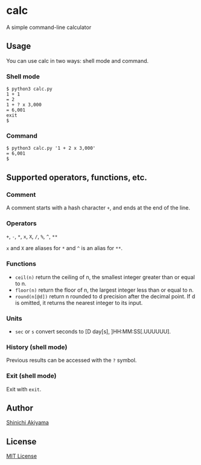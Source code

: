 calc
====

A simple command-line calculator

Usage
-----

You can use calc in two ways: shell mode and command.

### Shell mode ###

```
$ python3 calc.py
1 + 1
= 2
1 + ? x 3,000
= 6,001
exit
$
```

### Command ###

```
$ python3 calc.py '1 + 2 x 3,000'
= 6,001
$
```

Supported operators, functions, etc.
------------------------------------

### Comment ###

A comment starts with a hash character `+`, and ends at the end of the line.

### Operators ###

`+`, `-`, `*`, `x`, `X`, `/`, `%`, `^`, `**`

`x` and `X` are aliases for `*` and `^` is an alias for `**`.

### Functions ###

* `ceil(n)` return the ceiling of n, the smallest integer greater than or equal to n.
* `floor(n)` return the floor of n, the largest integer less than or equal to n.
* `round(n[@d])` return n rounded to d precision after the decimal point. If d is omitted, it returns the nearest integer to its input.

### Units ###

* `sec` or `s` convert seconds to [D day[s], ]HH:MM:SS[.UUUUUU].

### History (shell mode) ###

Previous results can be accessed with the `?` symbol.

### Exit (shell mode) ###

Exit with `exit`.

Author
------

[Shinichi Akiyama](https://github.com/shakiyam)

License
-------

[MIT License](https://opensource.org/licenses/mit)
